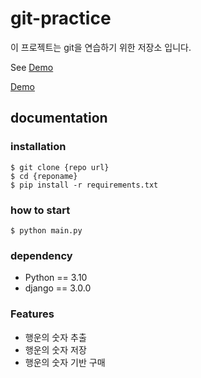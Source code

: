 # git-practice


이 프로젝트는 git을 연습하기 위한 저장소 입니다. 

See [Demo](https://www.google.com)


<a href = "https://www.google.com/">Demo</a>


## documentation


### installation

```shell
$ git clone {repo url}
$ cd {reponame}
$ pip install -r requirements.txt
```


### how to start

```shell
$ python main.py
```

### dependency

- Python == 3.10
- django == 3.0.0

### Features

- 행운의 숫자 추출
- 행운의 숫자 저장
- 행운의 숫자 기반 구매 
